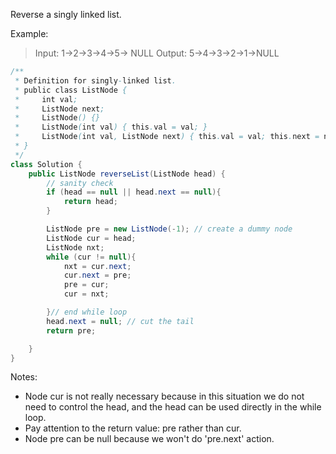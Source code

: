 Reverse a singly linked list.

Example:

> Input: 1->2->3->4->5-> NULL
> Output: 5->4->3->2->1->NULL

```Java
/**
 * Definition for singly-linked list.
 * public class ListNode {
 *     int val;
 *     ListNode next;
 *     ListNode() {}
 *     ListNode(int val) { this.val = val; }
 *     ListNode(int val, ListNode next) { this.val = val; this.next = next; }
 * }
 */
class Solution {
    public ListNode reverseList(ListNode head) {
        // sanity check
        if (head == null || head.next == null){
            return head;
        }

        ListNode pre = new ListNode(-1); // create a dummy node
        ListNode cur = head;
        ListNode nxt;
        while (cur != null){
            nxt = cur.next;
            cur.next = pre;
            pre = cur;
            cur = nxt;

        }// end while loop
        head.next = null; // cut the tail
        return pre;

    }
}
```

Notes:

+ Node cur is not really necessary because in this situation we do not need to control the head, and the head can be used directly in the while loop.
+ Pay attention to the return value: pre rather than cur.
+ Node pre can be null because we won't do 'pre.next' action.
